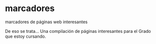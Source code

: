 # marcadores
marcadores de páginas web interesantes

De eso se trata... Una compilación de páginas interesantes para el Grado que estoy cursando.
